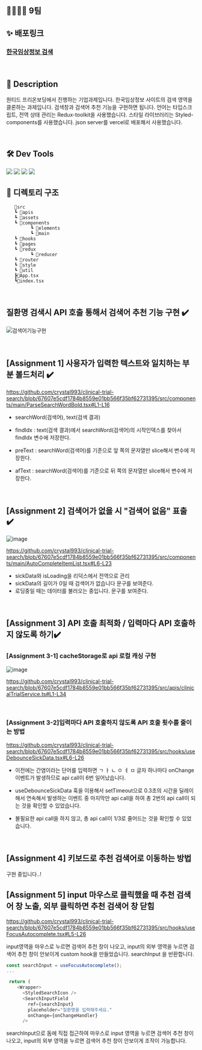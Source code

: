 ## 👨‍👩‍👧‍👦 9팀

## **✨ 배포링크**

### [한국임상정보 검색](https://pre-onboarding-7th-3-1-9-neon.vercel.app/)

<br>

## 📝 Description 
원티드 프리온보딩에서 진행하는 기업과제입니다. 
한국임상정보 사이트의 검색 영역을 클론하는 과제입니다. 
검색창과 검색어 추천 기능을 구현하면 됩니다. 
언어는 타입스크립트, 전역 상태 관리는 Redux-toolkit을 사용했습니다.
스타일 라이브러리는 Styled-components를 사용했습니다.
json server를 vercel로 배포해서 사용했습니다.

<br>

## 🛠️ Dev Tools

<img src="https://img.shields.io/badge/react-61DAFB?style=for-the-badge&logo=react&logoColor=black"> 
  <img src="https://img.shields.io/badge/redux_toolkit-764ABC?style=for-the-badge&logo=redux&logoColor=black"> 
  <img src="https://img.shields.io/badge/styled_components-DB7093?style=for-the-badge&logo=styled-components&logoColor=white">
  <img src="https://img.shields.io/badge/typescript-61DAFB?style=for-the-badge&logo=typescript&logoColor=white"> 
  <br>

## **📝 디렉토리 구조**

```
   📂src
   ┗ 📂apis
   ┗ 📂assets
   ┗ 📂components
         ┗ 📂elements
         ┗ 📂main
   ┗ 📂hooks
   ┗ 📂pages
   ┗ 📂redux
         ┗ 📂reducer
   ┗ 📂router
   ┗ 📂style
   ┗ 📂util
   ┣📄App.tsx
   ┗📄index.tsx

```

<br>

## 질환명 검색시 API 호출 통해서 검색어 추천 기능 구현 ✔️ 

![검색어기능구현](https://user-images.githubusercontent.com/72599761/201173666-ed6ce9ac-5489-429a-943c-3cc0568f5c91.gif)

<br>

## [Assignment 1] 사용자가 입력한 텍스트와 일치하는 부분 볼드처리 ✔️ 

https://github.com/crystal993/clinical-trial-search/blob/67607e5cdf1784b8559e01bb566f35bf62731395/src/components/main/ParseSearchWordBold.tsx#L1-L16


- searchWord(검색어), text(검색 결과)

- findIdx : text(검색 결과)에서 searchWord(검색어)의 시작인덱스를  찾아서 findIdx 변수에 저장한다. 
- preText :  searchWord(검색어)를 기준으로 앞 쪽의 문자열만 slice해서 변수에 저장한다.  
- afText : searchWord(검색어)를 기준으로 뒤 쪽의 문자열만 slice해서 변수에 저장한다. 

<br>

## [Assignment 2] 검색어가 없을 시 "검색어 없음" 표출 ✔️ 

![image](https://user-images.githubusercontent.com/72599761/201175536-2b43eb81-902d-44ae-aaf0-f76338f49d65.png)

https://github.com/crystal993/clinical-trial-search/blob/67607e5cdf1784b8559e01bb566f35bf62731395/src/components/main/AutoCompleteItemList.tsx#L6-L23

- sickData와 isLoading을 리덕스에서 전역으로 관리 
- sickData의 길이가 0일 때 검색어가 없습니다 문구를 보여준다. 
- 로딩중일 때는 데이터를 불러오는 중입니다. 문구를 보여준다.

<br>

## [Assignment 3] API 호출 최적화 / 입력마다 API 호출하지 않도록 하기✔️

### [Assignment 3-1] cacheStorage로 api 로컬 캐싱 구현 

![image](https://user-images.githubusercontent.com/72599761/201178179-84b13abf-c5b1-4130-b822-702e24ec9051.png)

https://github.com/crystal993/clinical-trial-search/blob/67607e5cdf1784b8559e01bb566f35bf62731395/src/apis/clinicalTrialService.ts#L1-L34

<br>

### [Assignment 3-2]입력마다 API 호출하지 않도록 API 호출 횟수를 줄이는 방법

https://github.com/crystal993/clinical-trial-search/blob/67607e5cdf1784b8559e01bb566f35bf62731395/src/hooks/useDebounceSickData.tsx#L6-L26

- 이전에는 간염이라는 단어를 입력하면 ㄱ ㅏ ㄴ ㅇ ㅕ ㅁ 글자 하나마다 onChange 이벤트가 발생하므로 api call이 6번 일어났습니다.   

- useDebounceSickData 훅을 이용해서 setTimeout으로 0.3초의 시간을 딜레이해서 연속해서 발생하는 이벤트 중 마지막만 api call을 하여 총 2번의 api call이 되는 것을 확인할 수 있었습니다. 

- 불필요한 api call을 하지 않고, 총 api call이 1/3로 줄어드는 것을 확인할 수 있었습니다. 

<br>

##  [Assignment 4]  키보드로 추천 검색어로 이동하는 방법

구현 중입니다..! 

## [Assignment 5]  input 마우스로 클릭했을 때 추천 검색어 창 노출, 외부 클릭하면 추천 검색어 창 닫힘 

https://github.com/crystal993/clinical-trial-search/blob/67607e5cdf1784b8559e01bb566f35bf62731395/src/hooks/useFocusAutocomplete.tsx#L5-L26

 input영역을 마우스로 누르면 검색어 추천 창이 나오고, input의 외부 영역을 누르면 검색어 추천 창이 안보이게 custom hook을 만들었습니다. searchInput 을 반환합니다. 
   

```javascript 
const searchInput = useFocusAutocomplete();
...

 return (
    <Wrapper>
      <StyledSearchIcon />
      <SearchInputField
        ref={searchInput}
        placeholder="질환명을 입력해주세요."
        onChange={onChangeHandler}
      />
```

searchInput으로 돔에 직접 접근하여 마우스로 input 영역을 누르면 검색어 추천 창이 나오고, input의 외부 영역을 누르면 검색어 추천 창이 안보이게 조작이 가능합니다. 
